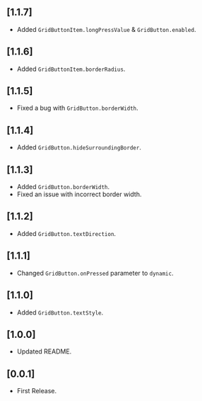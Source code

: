 ## [1.1.7]
- Added `GridButtonItem.longPressValue` & `GridButton.enabled`.

## [1.1.6]
- Added `GridButtonItem.borderRadius`.

## [1.1.5]
- Fixed a bug with `GridButton.borderWidth`.

## [1.1.4]
- Added `GridButton.hideSurroundingBorder`.

## [1.1.3]
- Added `GridButton.borderWidth`.
- Fixed an issue with incorrect border width.

## [1.1.2]
- Added `GridButton.textDirection`.

## [1.1.1]
- Changed `GridButton.onPressed` parameter to `dynamic`.

## [1.1.0]
- Added `GridButton.textStyle`.

## [1.0.0]
- Updated README.

## [0.0.1]
- First Release.
